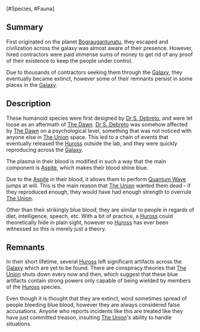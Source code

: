 [#Species, #Fauna]

## Summary

First originated on the planet [Bograugantunatu](../../Planets/Bograugantunatu.md), they escaped and civilization across the galaxy was almost aware of their presence. However, hired contractors were paid immense sums of money to get rid of any proof of their existence to keep the people under control.

Due to thousands of contractors seeking them through the [Galaxy](../../Galaxy/Galaxy.md), they eventually became extinct, however some of their remnants persist in some places in the [Galaxy](../../Galaxy/Galaxy.md).

## Description

These humanoid species were first designed by [Dr S. Debreto](../../Influential%20Persons/Dr%20S.%20Debreto.md), and were let loose as an aftermath of [The Dawn](../../Large%20Events/The%20Dawn.md). [Dr S. Debreto](../../Influential%20Persons/Dr%20S.%20Debreto.md) was somehow affected by [The Dawn](../../Large%20Events/The%20Dawn.md) on a psychological level, something that was not noticed with anyone else in [The Union](../../Factions/The%20Union.md) space. This led to a chain of events that eventually released the [Huross](Huross.md) outside the lab, and they were quickly reproducing across the [Galaxy](../../Galaxy/Galaxy.md).

The plasma in their blood is modified in such a way that the main component is [Aspite](../../Materials/Aspite.md), which makes their blood shine blue.

Due to the [Aspite](../../Materials/Aspite.md) in their blood, it allows them to perform [Quantum Wave](../../Physics/Quantum%20Wave.md) jumps at will. This is the main reason that [The Union](../../Factions/The%20Union.md) wanted them dead - if they reproduced enough, they would have had enough strength to overrule [The Union](../../Factions/The%20Union.md).

Other than their strikingly blue blood, they are similar to people in regards of diet, intelligence, speech, etc. With a bit of practice, a [Huross](Huross.md) could theoretically hide in plain sight, however no [Huross](Huross.md) has ever been witnessed so this is merely just a theory.

## Remnants

In their short lifetime, several [Huross](Huross.md) left significant artifacts across the [Galaxy](../../Galaxy/Galaxy.md) which are yet to be found. There are conspiracy theories that [The Union](../../Factions/The%20Union.md) shuts down every now and then, which suggest that these blue artifacts contain strong powers only capable of being wielded by members of the [Huross](Huross.md) species.

Even though it is thought that they are extinct, word sometimes spread of people bleeding blue blood, however they are always considered false accusations. Anyone who reports incidents like this are treated like they have just committed treason, insulting [The Union](../../Factions/The%20Union.md)'s ability to handle situations.